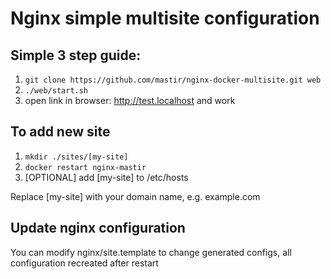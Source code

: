 # Nginx simple multisite configuration
## Simple 3 step guide:
1. `git clone https://github.com/mastir/nginx-docker-multisite.git web`
2. `./web/start.sh`
3. open link in browser: http://test.localhost and work

## To add new site 
1. `mkdir ./sites/[my-site]`
2. `docker restart nginx-mastir`
3. [OPTIONAL] add [my-site] to /etc/hosts

Replace [my-site] with your domain name, e.g. example.com

## Update nginx configuration
You can modify nginx/site.template to change generated configs, all configuration recreated after restart